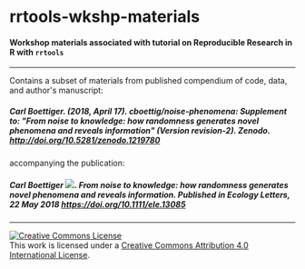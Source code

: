 # rrtools-wkshp-materials

#### Workshop materials associated with tutorial on **Reproducible Research in R with `rrtools`**

---

Contains a subset of materials from published compendium of code, data, and author's manuscript: 

##### Carl Boettiger. (2018, April 17). *cboettig/noise-phenomena: Supplement to: "From noise to knowledge: how randomness generates novel phenomena and reveals information"* (Version revision-2). *Zenodo*. http://doi.org/10.5281/zenodo.1219780




accompanying the publication:

##### Carl Boettiger [![](https://orcid.org/sites/default/files/images/orcid_16x16.png)](https://orcid.org/0000-0002-1642-628X). *From noise to knowledge: how randomness generates novel phenomena and reveals information*.  Published in *Ecology Letters*, 22 May 2018 <https://doi.org/10.1111/ele.13085>

___

<a rel="license" href="http://creativecommons.org/licenses/by/4.0/"><img alt="Creative Commons License" style="border-width:0" src="https://i.creativecommons.org/l/by/4.0/88x31.png" /></a><br />This work is licensed under a <a rel="license" href="http://creativecommons.org/licenses/by/4.0/">Creative Commons Attribution 4.0 International License</a>.

